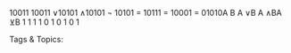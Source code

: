 10011 10011
∨10101 ∧10101 ¬ 10101
= 10111 = 10001 = 01010A        B A ∨B A ∧BA ⊻B
1          1 1 1 0
1          0 1 0 1

   Tags & Topics:
   
